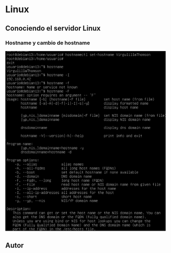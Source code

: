 # Linux

## Conociendo el servidor Linux
### Hostname y cambio de hostname
![Hostname](/img/image.png)

## Autor
